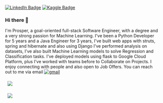 [![LinkedIn Badge](https://img.shields.io/badge/LinkedIn-Profile-informational?style=flat&logo=linkedin&logoColor=white&color=0D76A8)](https://www.linkedin.com/in/prosper-chuks/)
[![Kaggle Badge](https://img.shields.io/badge/Kaggle-Profile-informational?style=flat&logo=kaggle&logoColor=white&color=black)](https://www.kaggle.com/prosperchuks)

### Hi there 👋
I'm Prosper, a goal-oriented full-stack Software Engineer, with a degree and a very strong passion for Machine Learning.
I've been a Python Developer for 5 years and a Java Engineer for 3 years, I've built web apps with struts, spring and hibernate and also using Django
I've performed analysis on datasets, I've also built Machine Learning models to solve Regression and Classification tasks. 
I've deployed models using flask to Google Cloud Platform, plus I've worked with teams before to Collaborate on Projects.
I enjoy connecting with people and also open to Job Offers. You can reach out to me via email [<img src='https://img.shields.io/badge/gmail-informational?style=flat&logo=gmail&logoColor=red&color=ffffff' alt='gmail'>](mailto:prosperc40@gmail.com)


<a href="https://github.com/ProsperChuks/Amazon-Deforestation-from-Space">
  <img align="center" style="margin:0.5rem" src="https://github-readme-stats.vercel.app/api/pin/?username=prosperchuks&repo=Amazon-Deforestation-from-Space&title_color=ffffff&text_color=c9cacc&icon_color=4AB197&bg_color=1A2B34" />
</a>

<br>

<a href="https://github.com/ProsperChuks/COVID-19-Data-Analysis">
  <img align="center" style="margin:1rem 0.5rem" src="https://github-readme-stats.vercel.app/api/pin/?username=prosperchuks&repo=Covid-19-Data-Analysis&title_color=ffffff&text_color=c9cacc&icon_color=4AB197&bg_color=1A2B34" />
</a>

<!-- GitHub Stats -- >

<a href="https://github.com/prosperchuks">
  <img align="center" style="margin:0.5rem" src="https://github-readme-stats.vercel.app/api?username=prosperchuks&show_icons=true&line_height=27&count_private=true&title_color=ffffff&text_color=c9cacc&icon_color=4AB097&bg_color=1A2B34" alt="Prosper's GitHub Stats" />
</a>

<a href="https://github.com/prosperchuks">
  <img align="center" style="margin:0.5rem" src="https://github-readme-stats.vercel.app/api/top-langs/?username=prosperchuks&hide=html,css&title_color=ffffff&text_color=c9cacc&icon_color=4AB197&bg_color=1A2B34" />
</a>


<!--
**ProsperChuks/prosperchuks** is a ✨ _special_ ✨ repository because its `README.md` (this file) appears on your GitHub profile.

Here are some ideas to get you started:

- 🔭 I’m currently working on ...
- 🌱 I’m currently learning ...
- 👯 I’m looking to collaborate on ...
- 🤔 I’m looking for help with ...
- 💬 Ask me about ...
- 📫 How to reach me: ...
- 😄 Pronouns: ...
- ⚡ Fun fact: ...
-->
